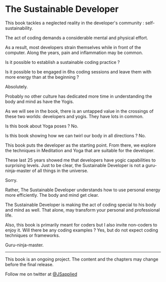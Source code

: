 # The Sustainable Developer

This book tackles a neglected reality in the developer's community : self-sustainability. 

The act of coding demands a considerable mental and physical effort.  

As a result, most developers strain themselves while in front of the computer. Along the years, pain and inflammation may be common.  

Is it possible to establish a sustainable coding practice ? 

Is it possible to be engaged in 6hs coding sessions and leave them with more energy than at the beginning ? 

Absolutely.  

Probably no other culture has dedicated more time in understanding the body and mind as have the Yogis. 

As we will see in the book, there is an untapped value in the crossings of these two worlds: developers and yogis. They have lots in common. 

Is this book about Yoga poses ? No. 

Is this book showing how we can twirl our body in all directions ? No. 

This book puts the developer as the starting point. From there, we  explore the techniques in Meditation and Yoga that are suitable for the developer. 

These last 25 years showed me that developers have yogic capabilities to surprising levels. Just to be clear, the Sustainable Developer is not a guru-ninja-master of all things in the universe. 

Sorry. 
 
Rather, The Sustainable Developer understands how to use personal energy more efficiently. The body and mind get clear.  

The Sustainable Developer is making the act of coding special to his body and mind as well. That alone, may transform your personal and professional life.    

Also, this book is primarily meant for coders but I also invite non-coders to enjoy it. Will there be any coding examples ? Yes, but do not expect coding techniques or frameworks.  

Guru-ninja-master.


***

This book is an ongoing project. The content and the chapters may change before the final release.

Follow me on twitter at [@JSapplied](https://twitter.com/JSapplied) 
